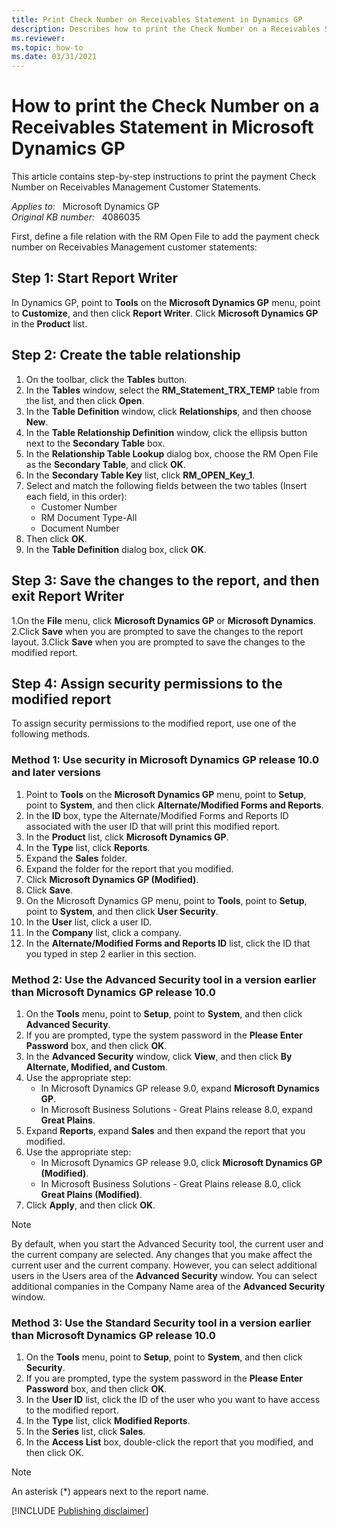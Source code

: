 ```yaml
---
title: Print Check Number on Receivables Statement in Dynamics GP
description: Describes how to print the Check Number on a Receivables Statement in Microsoft Dynamics GP.
ms.reviewer:
ms.topic: how-to
ms.date: 03/31/2021
---
```

# How to print the Check Number on a Receivables Statement in Microsoft Dynamics GP

This article contains step-by-step instructions to print the payment Check Number on Receivables Management Customer Statements.

_Applies to:_ &nbsp; Microsoft Dynamics GP  
_Original KB number:_ &nbsp; 4086035

First, define a file relation with the RM Open File to add the payment check number on Receivables Management customer statements:

## Step 1: Start Report Writer

In Dynamics GP, point to **Tools** on the **Microsoft Dynamics GP** menu, point to **Customize**, and then click **Report Writer**. Click **Microsoft Dynamics GP** in the **Product** list.

## Step 2: Create the table relationship

1. On the toolbar, click the **Tables** button.
2. In the **Tables** window, select the **RM_Statement_TRX_TEMP** table from the list, and then click **Open**.
3. In the **Table Definition** window, click **Relationships**, and then choose **New**.
4. In the **Table Relationship Definition** window, click the ellipsis button next to the **Secondary Table** box.
5. In the **Relationship Table Lookup** dialog box, choose the RM Open File as the **Secondary Table**, and click **OK**.
6. In the **Secondary Table Key** list, click **RM_OPEN_Key_1**.
7. Select and match the following fields between the two tables (Insert each field, in this order):
    - Customer Number
    - RM Document Type-All
    - Document Number
8. Then click **OK**.
9. In the **Table Definition** dialog box, click **OK**.

## Step 3: Save the changes to the report, and then exit Report Writer

1.On the **File** menu, click **Microsoft Dynamics GP** or **Microsoft Dynamics**.
2.Click **Save** when you are prompted to save the changes to the report layout.
3.Click **Save** when you are prompted to save the changes to the modified report.

## Step 4: Assign security permissions to the modified report

To assign security permissions to the modified report, use one of the following methods.

### Method 1: Use security in Microsoft Dynamics GP release 10.0 and later versions

1. Point to **Tools** on the **Microsoft Dynamics GP** menu, point to **Setup**, point to **System**, and then click **Alternate/Modified Forms and Reports**.
2. In the **ID** box, type the Alternate/Modified Forms and Reports ID associated with the user ID that will print this modified report.
3. In the **Product** list, click **Microsoft Dynamics GP**.
4. In the **Type** list, click **Reports**.
5. Expand the **Sales** folder.
6. Expand the folder for the report that you modified.
7. Click **Microsoft Dynamics GP (Modified)**.
8. Click **Save**.
9. On the Microsoft Dynamics GP menu, point to **Tools**, point to **Setup**, point to **System**, and then click **User Security**.
10. In the **User** list, click a user ID.
11. In the **Company** list, click a company.
12. In the **Alternate/Modified Forms and Reports ID** list, click the ID that you typed in step 2 earlier in this section.

### Method 2: Use the Advanced Security tool in a version earlier than Microsoft Dynamics GP release 10.0

1. On the **Tools** menu, point to **Setup**, point to **System**, and then click **Advanced Security**.
2. If you are prompted, type the system password in the **Please Enter Password** box, and then click **OK**.
3. In the **Advanced Security** window, click **View**, and then click **By Alternate, Modified, and Custom**.
4. Use the appropriate step:
    - In Microsoft Dynamics GP release 9.0, expand **Microsoft Dynamics GP**.
    - In Microsoft Business Solutions - Great Plains release 8.0, expand **Great Plains**.
5. Expand **Reports**, expand **Sales** and then expand the report that you modified.
6. Use the appropriate step:  
    - In Microsoft Dynamics GP release 9.0, click **Microsoft Dynamics GP (Modified)**.
    - In Microsoft Business Solutions - Great Plains release 8.0, click **Great Plains (Modified)**.
7. Click **Apply**, and then click **OK**.

> [!NOTE]
> By default, when you start the Advanced Security tool, the current user and the current company are selected. Any changes that you make affect the current user and the current company. However, you can select additional users in the Users area of the **Advanced Security** window. You can select additional companies in the Company Name area of the **Advanced Security** window.

### Method 3: Use the Standard Security tool in a version earlier than Microsoft Dynamics GP release 10.0

1. On the **Tools** menu, point to **Setup**, point to **System**, and then click **Security**.
2. If you are prompted, type the system password in the **Please Enter Password** box, and then click **OK**.
3. In the **User ID** list, click the ID of the user who you want to have access to the modified report.
4. In the **Type** list, click **Modified Reports**.
5. In the **Series** list, click **Sales**.
6. In the **Access List** box, double-click the report that you modified, and then click OK.

> [!NOTE]
> An asterisk (*) appears next to the report name.

[!INCLUDE [Publishing disclaimer](../../includes/publishing-disclaimer.md)]
